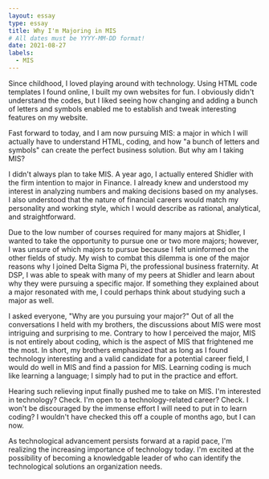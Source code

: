 ```yaml
---
layout: essay
type: essay
title: Why I'm Majoring in MIS
# All dates must be YYYY-MM-DD format!
date: 2021-08-27
labels:
  - MIS
---
```


Since childhood, I loved playing around with technology. Using HTML code templates I found online, I built my own websites for fun. I obviously didn't understand the codes, but I liked seeing how changing and adding a bunch of letters and symbols enabled me to establish and tweak interesting features on my website. 

Fast forward to today, and I am now pursuing MIS: a major in which I will actually have to understand HTML, coding, and how "a bunch of letters and symbols" can create the perfect business solution. But why am I taking MIS? 

I didn't always plan to take MIS. A year ago, I actually entered Shidler with the firm intention to major in Finance. I already knew and understood my interest in analyzing numbers and making decisions based on my analyses. I also understood that the nature of financial careers would match my personality and working style, which I would describe as rational, analytical, and straightforward. 

Due to the low number of courses required for many majors at Shidler, I wanted to take the opportunity to pursue one or two more majors; however, I was unsure of which majors to pursue because I felt uninformed on the other fields of study. My wish to combat this dilemma is one of the major reasons why I joined Delta Sigma Pi, the professional business fraternity. At DSP, I was able to speak with many of my peers at Shidler and learn about why they were pursuing a specific major. If something they explained about a major resonated with me, I could perhaps think about studying such a major as well.

I asked everyone, "Why are you pursuing your major?" Out of all the conversations I held with my brothers, the discussions about MIS were most intriguing and surprising to me. Contrary to how I perceived the major, MIS is not entirely about coding, which is the aspect of MIS that frightened me the most. In short, my brothers emphasized that as long as I found technology interesting and a valid candidate for a potential career field, I would do well in MIS and find a passion for MIS. Learning coding is much like learning a language; I simply had to put in the practice and effort.

Hearing such relieving input finally pushed me to take on MIS. I'm interested in technology? Check. I'm open to a technology-related career? Check. I won't be discouraged by the immense effort I will need to put in to learn coding? I wouldn't have checked this off a couple of months ago, but I can now. 

As technological advancement persists forward at a rapid pace, I'm realizing the increasing importance of technology today. I'm excited at the possibility of becoming a knowledgable leader of who can identify the technological solutions an organization needs. 
